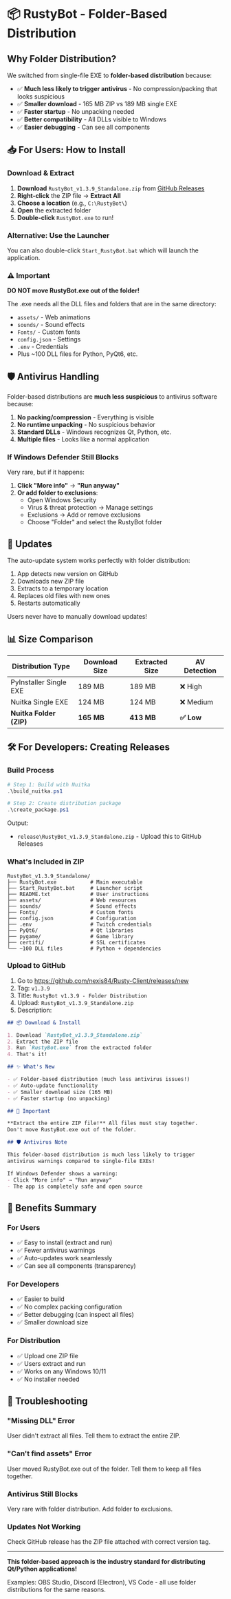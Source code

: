 # 📦 RustyBot - Folder-Based Distribution

## Why Folder Distribution?

We switched from single-file EXE to **folder-based distribution** because:

- ✅ **Much less likely to trigger antivirus** - No compression/packing that looks suspicious
- ✅ **Smaller download** - 165 MB ZIP vs 189 MB single EXE
- ✅ **Faster startup** - No unpacking needed
- ✅ **Better compatibility** - All DLLs visible to Windows
- ✅ **Easier debugging** - Can see all components

## 📥 For Users: How to Install

### Download & Extract

1. **Download** `RustyBot_v1.3.9_Standalone.zip` from [GitHub Releases](https://github.com/nexis84/Rusty-Client/releases)
2. **Right-click** the ZIP file → **Extract All**
3. **Choose a location** (e.g., `C:\RustyBot\`)
4. **Open** the extracted folder
5. **Double-click** `RustyBot.exe` to run!

### Alternative: Use the Launcher

You can also double-click `Start_RustyBot.bat` which will launch the application.

### ⚠️ Important

**DO NOT move RustyBot.exe out of the folder!**

The .exe needs all the DLL files and folders that are in the same directory:
- `assets/` - Web animations
- `sounds/` - Sound effects  
- `Fonts/` - Custom fonts
- `config.json` - Settings
- `.env` - Credentials
- Plus ~100 DLL files for Python, PyQt6, etc.

## 🛡️ Antivirus Handling

Folder-based distributions are **much less suspicious** to antivirus software because:

1. **No packing/compression** - Everything is visible
2. **No runtime unpacking** - No suspicious behavior
3. **Standard DLLs** - Windows recognizes Qt, Python, etc.
4. **Multiple files** - Looks like a normal application

### If Windows Defender Still Blocks

Very rare, but if it happens:

1. **Click "More info"** → **"Run anyway"**
2. **Or add folder to exclusions**:
   - Open Windows Security
   - Virus & threat protection → Manage settings
   - Exclusions → Add or remove exclusions
   - Choose "Folder" and select the RustyBot folder

## 🔄 Updates

The auto-update system works perfectly with folder distribution:

1. App detects new version on GitHub
2. Downloads new ZIP file
3. Extracts to a temporary location
4. Replaces old files with new ones
5. Restarts automatically

Users never have to manually download updates!

## 📊 Size Comparison

| Distribution Type | Download Size | Extracted Size | AV Detection |
|-------------------|---------------|----------------|--------------|
| PyInstaller Single EXE | 189 MB | 189 MB | ❌ High |
| Nuitka Single EXE | 124 MB | 124 MB | ❌ Medium |
| **Nuitka Folder (ZIP)** | **165 MB** | **413 MB** | **✅ Low** |

## 🛠️ For Developers: Creating Releases

### Build Process

```powershell
# Step 1: Build with Nuitka
.\build_nuitka.ps1

# Step 2: Create distribution package
.\create_package.ps1
```

Output:
- `release\RustyBot_v1.3.9_Standalone.zip` - Upload this to GitHub Releases

### What's Included in ZIP

```
RustyBot_v1.3.9_Standalone/
├── RustyBot.exe           # Main executable
├── Start_RustyBot.bat     # Launcher script
├── README.txt             # User instructions
├── assets/                # Web resources
├── sounds/                # Sound effects
├── Fonts/                 # Custom fonts
├── config.json            # Configuration
├── .env                   # Twitch credentials
├── PyQt6/                 # Qt libraries
├── pygame/                # Game library
├── certifi/               # SSL certificates
└── ~100 DLL files         # Python + dependencies
```

### Upload to GitHub

1. Go to https://github.com/nexis84/Rusty-Client/releases/new
2. Tag: `v1.3.9`
3. Title: `RustyBot v1.3.9 - Folder Distribution`
4. Upload: `RustyBot_v1.3.9_Standalone.zip`
5. Description:

```markdown
## 📦 Download & Install

1. Download `RustyBot_v1.3.9_Standalone.zip`
2. Extract the ZIP file
3. Run `RustyBot.exe` from the extracted folder
4. That's it!

## ✨ What's New

- ✅ Folder-based distribution (much less antivirus issues!)
- ✅ Auto-update functionality
- ✅ Smaller download size (165 MB)
- ✅ Faster startup (no unpacking)

## 📝 Important

**Extract the entire ZIP file!** All files must stay together.
Don't move RustyBot.exe out of the folder.

## 🛡️ Antivirus Note

This folder-based distribution is much less likely to trigger
antivirus warnings compared to single-file EXEs!

If Windows Defender shows a warning:
- Click "More info" → "Run anyway"
- The app is completely safe and open source
```

## 🎯 Benefits Summary

### For Users
- ✅ Easy to install (extract and run)
- ✅ Fewer antivirus warnings
- ✅ Auto-updates work seamlessly
- ✅ Can see all components (transparency)

### For Developers
- ✅ Easier to build
- ✅ No complex packing configuration
- ✅ Better debugging (can inspect all files)
- ✅ Smaller download size

### For Distribution
- ✅ Upload one ZIP file
- ✅ Users extract and run
- ✅ Works on any Windows 10/11
- ✅ No installer needed

## 🔧 Troubleshooting

### "Missing DLL" Error
User didn't extract all files. Tell them to extract the entire ZIP.

### "Can't find assets" Error
User moved RustyBot.exe out of the folder. Tell them to keep all files together.

### Antivirus Still Blocks
Very rare with folder distribution. Add folder to exclusions.

### Updates Not Working
Check GitHub release has the ZIP file attached with correct version tag.

---

**This folder-based approach is the industry standard for distributing Qt/Python applications!**

Examples: OBS Studio, Discord (Electron), VS Code - all use folder distributions for the same reasons.
